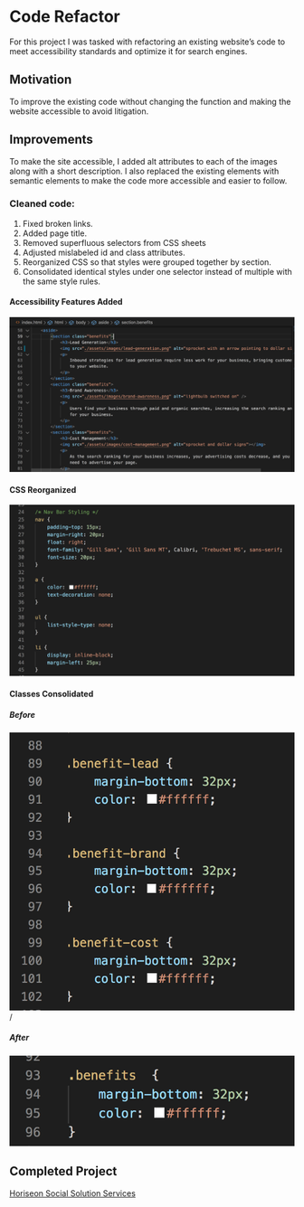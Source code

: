 # Code Refactor

For this project I was tasked with refactoring an existing website’s code to meet accessibility standards and optimize it for search engines.

## Motivation

To improve the existing code without changing the function and making the website accessible to avoid litigation.

## Improvements

To make the site accessible, I added alt attributes to each of the images along with a short description. I also replaced the existing elements with semantic elements to make the code more accessible and easier to follow.

### Cleaned code:
1. Fixed broken links.
2. Added page title.
3. Removed superfluous selectors from CSS sheets
4. Adjusted mislabeled id and class attributes.
5. Reorganized CSS so that styles were grouped together by section.
6. Consolidated identical styles under one selector instead of multiple with the same style rules.

#### Accessibility Features Added

![accessibility features](https://github.com/jkelly101/code-refactor/blob/main/assets/screenshots/accessibilty-features.png)

#### CSS Reorganized

![css reorganization](https://github.com/jkelly101/code-refactor/blob/main/assets/screenshots/css-reorg.png)

#### Classes Consolidated

##### Before 
![original css](https://github.com/jkelly101/code-refactor/blob/main/assets/screenshots/orig-css.png)/ 

##### After
![class consolidation](https://github.com/jkelly101/code-refactor/blob/main/assets/screenshots/class-consolidation.png)

## Completed Project
[Horiseon Social Solution Services](https://jkelly101.github.io/code-refactor/)

